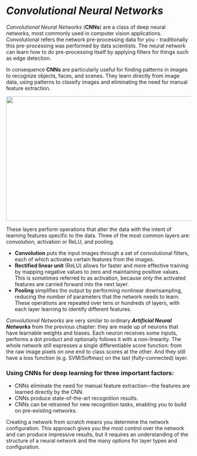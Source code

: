 # ***Convolutional Neural Networks***
*Convolutional Neural Networks* (**CNNs**) are a class of deep neural networks, most commonly used in computer vision applications.
Convolutional refers the network pre-processing data for you - traditionally this pre-processing was performed by data scientists. 
The neural network can learn how to do pre-processing itself by applying filters for things such as edge detection.

In consequence **CNNs** are particularly useful for finding patterns in images to recognize objects, faces, and scenes. 
They learn directly from image data, using patterns to classify images and eliminating the need for manual feature extraction.

<img src="https://miro.medium.com/max/2510/1*vkQ0hXDaQv57sALXAJquxA.jpeg" height="340" width="980"/>

These layers perform operations that alter the data with the intent of learning features specific to the data. Three of the most common layers are: convolution, activation or ReLU, and pooling.

- **Convolution** puts the input images through a set of convolutional filters, each of which activates certain features from the images.
- **Rectified linear unit** (ReLU) allows for faster and more effective training by mapping negative values to zero and maintaining positive values. This is sometimes referred to as activation, because only the activated features are carried forward into the next layer.
- **Pooling** simplifies the output by performing nonlinear downsampling, reducing the number of parameters that the network needs to learn.
These operations are repeated over tens or hundreds of layers, with each layer learning to identify different features.

*Convolutional Networks* are very similar to ordinary ***Artificial Neural Networks*** from the previous chapter: they are made up of neurons that have learnable weights and biases.
Each neuron receives some inputs, performs a dot product and optionally follows it with a non-linearity. The whole network still expresses a single differentiable score function:
from the raw image pixels on one end to class scores at the other. And they still have a loss function (e.g. SVM/Softmax) on the last (fully-connected) layer.

### Using CNNs for deep learning for three important factors:

- CNNs eliminate the need for manual feature extraction—the features are learned directly by the CNN.
- CNNs produce state-of-the-art recognition results.
- CNNs can be retrained for new recognition tasks, enabling you to build on pre-existing networks.

Creating a network from scratch means you determine the network configuration. This approach gives you the most control over the network and can produce impressive results,
but it requires an understanding of the structure of a neural network and the many options for layer types and configuration.
